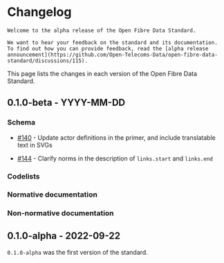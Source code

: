 # Changelog

```{admonition} Alpha consultation
Welcome to the alpha release of the Open Fibre Data Standard.

We want to hear your feedback on the standard and its documentation. To find out how you can provide feedback, read the [alpha release announcement](https://github.com/Open-Telecoms-Data/open-fibre-data-standard/discussions/115).
```
This page lists the changes in each version of the Open Fibre Data Standard.

## 0.1.0-beta - YYYY-MM-DD

### Schema

* [#140](https://github.com/Open-Telecoms-Data/open-fibre-data-standard/pull/140) - Update actor definitions in the primer, and include translatable text in SVGs

* [#144](https://github.com/Open-Telecoms-Data/open-fibre-data-standard/pull/144) - Clarify norms in the description of `links.start` and `links.end`

### Codelists

### Normative documentation

### Non-normative documentation

## 0.1.0-alpha - 2022-09-22

`0.1.0-alpha` was the first version of the standard.